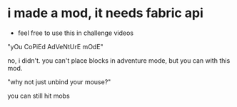# i made a mod, it needs fabric api
 - feel free to use this in challenge videos

"yOu CoPiEd AdVeNtUrE mOdE"

no, i didn't. you can't place blocks in adventure mode, but you can with this mod.

"why not just unbind your mouse?"

you can still hit mobs

